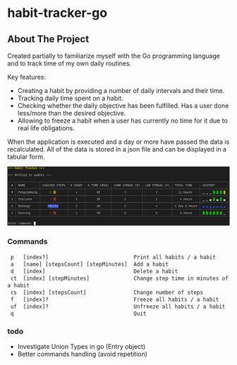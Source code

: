 # habit-tracker-go

<!-- ABOUT THE PROJECT -->

## About The Project

Created partially to familiarize myself with the Go programming language and to track time of my own daily routines.

Key features:

- Creating a habit by providing a number of daily intervals and their time.
- Tracking daily time spent on a habit.
- Checking whether the daily objective has been fulfilled. Has a user done less/more than the desired objective.
- Allowing to freeze a habit when a user has currently no time for it due to real life obligations.

When the application is executed and a day or more have passed the data is recalculated.
All of the data is stored in a json file and can be displayed in a tabular form.

![image](table.png)

### Commands

```
 p   [index?]                           Print all habits / a habit
 a   [name] [stepsCount] [stepMinutes]  Add a habit
 d   [index]                            Delete a habit
 ct  [index] [stepMinutes]              Change step time in minutes of a habit
 cs  [index] [stepsCount]               Change number of steps
 f   [index]?                           Freeze all habits / a habit
 uf  [index]?                           Unfreeze all habits / a habit
 q                                      Quit
```

### todo

- Investigate Union Types in go (Entry object)
- Better commands handling (avoid repetition)

